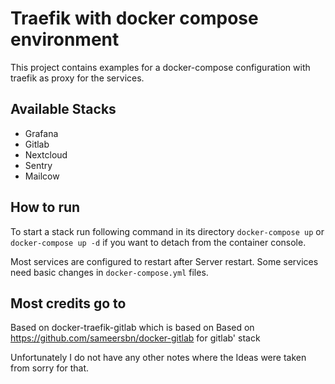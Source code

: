 # Traefik with docker compose environment

This project contains examples for a docker-compose configuration with traefik as proxy for the services.

## Available Stacks
* Grafana
* Gitlab
* Nextcloud
* Sentry
* Mailcow

## How to run
To start a stack run following command in its directory
```docker-compose up```
or
```docker-compose up -d``` if you want to detach from the container console.

Most services are configured to restart after Server restart.
Some services need basic changes in ```docker-compose.yml``` files.



## Most credits go to

Based on docker-traefik-gitlab which is based on
Based on https://github.com/sameersbn/docker-gitlab for gitlab' stack


Unfortunately I do not have any other notes where the Ideas were taken from sorry for that.

